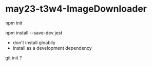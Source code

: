 # may23-t3w4-ImageDownloader

npm init

npm install --save-dev jest
- don't install gloablly
- install as a development dependency

git init ?
